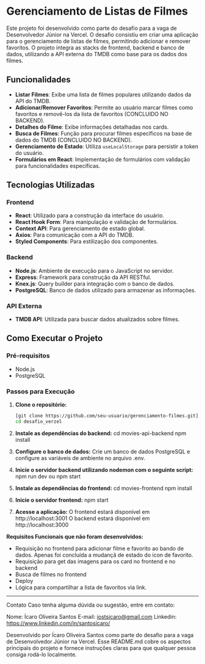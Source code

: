 # Gerenciamento de Listas de Filmes

Este projeto foi desenvolvido como parte do desafio para a vaga de Desenvolvedor Júnior na Vercel. O desafio consistiu em criar uma aplicação para o gerenciamento de listas de filmes, permitindo adicionar e remover favoritos. O projeto integra as stacks de frontend, backend e banco de dados, utilizando a API externa do TMDB como base para os dados dos filmes.

## Funcionalidades

- **Listar Filmes**: Exibe uma lista de filmes populares utilizando dados da API do TMDB.
- **Adicionar/Remover Favoritos**: Permite ao usuário marcar filmes como favoritos e removê-los da lista de favoritos (CONCLUIDO NO BACKEND).
- **Detalhes do Filme**: Exibe informações detalhadas nos cards.
- **Busca de Filmes**: Função para procurar filmes específicos na base de dados do TMDB (CONCLUIDO NO BACKEND).
- **Gerenciamento de Estado**: Utiliza `useLocalStorage` para persistir a token do usuário.
- **Formulários em React**: Implementação de formulários com validação para funcionalidades específicas.
  
## Tecnologias Utilizadas

### Frontend

- **React**: Utilizado para a construção da interface do usuário.
- **React Hook Form**: Para manipulação e validação de formulários.
- **Context API**: Para gerenciamento de estado global.
- **Axios**: Para comunicação com a API do TMDB.
- **Styled Components**: Para estilização dos componentes.

### Backend

- **Node.js**: Ambiente de execução para o JavaScript no servidor.
- **Express**: Framework para construção da API RESTful.
- **Knex.js**: Query builder para integração com o banco de dados.
- **PostgreSQL**: Banco de dados utilizado para armazenar as informações.

### API Externa

- **TMDB API**: Utilizada para buscar dados atualizados sobre filmes.

## Como Executar o Projeto

### Pré-requisitos

- Node.js
- PostgreSQL

### Passos para Execução

1. **Clone o repositório:**
   ```bash
   [git clone https://github.com/seu-usuario/gerenciamento-filmes.git](https://github.com/iostsicaro/desafio_verzel.git)
   cd desafio_verzel

2. **Instale as dependências do backend:**
cd movies-api-backend
npm install

3. **Configure o banco de dados:**
Crie um banco de dados PostgreSQL e configure as variáveis de ambiente no arquivo .env.

4. **Inicie o servidor backend utilizando nodemon com o seguinte script:**
npm run dev ou npm start

5. **Instale as dependências do frontend:**
cd movies-frontend
npm install

6. **Inicie o servidor frontend:**
npm start

7. **Acesse a aplicação:**
O frontend estará disponível em http://localhost:3001
O backend estará disponível em http://localhost:3000

**Requisitos Funcionais que não foram desenvolvidos:**
- Requisição no frontend para adicionar filme e favorito ao bando de dados. Apenas foi concluída a mudançã de estado do icon de favorito.
- Requisição para get das imagens para os card no frontend e no backend
- Busca de filmes no frontend
- Deploy
- Lógica para compartilhar a lista de favoritos via link.
----------------------------------------------------------------------------------------------------

Contato
Caso tenha alguma dúvida ou sugestão, entre em contato:

Nome: Ícaro Oliveira Santos
E-mail: iostsicaro@gmail.com
Linkedin: https://www.linkedin.com/in/santosicaro/

Desenvolvido por Ícaro Oliveira Santos como parte do desafio para a vaga de Desenvolvedor Júnior na Vercel.
Esse README.md cobre os aspectos principais do projeto e fornece instruções claras para que qualquer pessoa consiga rodá-lo localmente.
